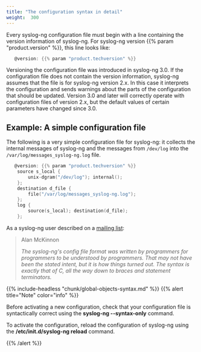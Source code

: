 ```yaml
---
title: "The configuration syntax in detail"
weight:  300
---
```

<!-- DISCLAIMER: This file is based on the syslog-ng Open Source Edition documentation https://github.com/balabit/syslog-ng-ose-guides/commit/2f4a52ee61d1ea9ad27cb4f3168b95408fddfdf2 and is used under the terms of The syslog-ng Open Source Edition Documentation License. The file has been modified by Axoflow. -->

Every syslog-ng configuration file must begin with a line containing the version information of syslog-ng. For syslog-ng version {{% param "product.version" %}}, this line looks like:

```c
   @version: {{% param "product.techversion" %}}

```

Versioning the configuration file was introduced in syslog-ng 3.0. If the configuration file does not contain the version information, syslog-ng assumes that the file is for syslog-ng version 2.x. In this case it interprets the configuration and sends warnings about the parts of the configuration that should be updated. Version 3.0 and later will correctly operate with configuration files of version 2.x, but the default values of certain parameters have changed since 3.0.


## Example: A simple configuration file

The following is a very simple configuration file for syslog-ng: it collects the internal messages of syslog-ng and the messages from `/dev/log` into the `/var/log/messages_syslog-ng.log` file.

```c
   @version: {{% param "product.techversion" %}}
    source s_local {
        unix-dgram("/dev/log"); internal();
    };
    destination d_file {
        file("/var/log/messages_syslog-ng.log");
    };
    log {
        source(s_local); destination(d_file);
    };
```


As a syslog-ng user described on a [mailing list](https://lists.gt.net/gentoo/user/209108):

> Alan McKinnon
> 
> *The syslog-ng's config file format was written by programmers for programmers to be understood by programmers. That may not have been the stated intent, but it is how things turned out. The syntax is exactly that of C, all the way down to braces and statement terminators.*

{{% include-headless "chunk/global-objects-syntax.md" %}} {{% alert title="Note" color="info" %}}

Before activating a new configuration, check that your configuration file is syntactically correct using the **syslog-ng --syntax-only** command.

To activate the configuration, reload the configuration of syslog-ng using the **/etc/init.d/syslog-ng reload** command.

{{% /alert %}}
